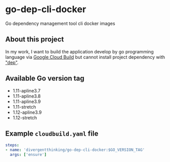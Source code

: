 # go-dep-cli-docker
Go dependency management tool cli docker images

## About this project
In my work, I want to build the application develop by go programming language via [Google Cloud Build](https://cloud.google.com/cloud-build/) but cannot install project dependency with ["dep"](https://github.com/golang/dep/).

## Available Go version tag
- 1.11-apline3.7
- 1.11-apline3.8
- 1.11-apline3.9
- 1.11-stretch
- 1.12-apline3.9
- 1.12-stretch

## Example `cloudbuild.yaml` file
```yaml
steps:
- name: 'divergentthinking/go-dep-cli-docker:$GO_VERSION_TAG'
  args: ['ensure']
```
